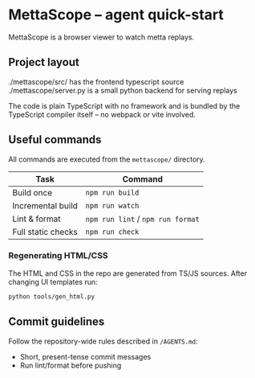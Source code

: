 # MettaScope – agent quick-start

MettaScope is a browser viewer to watch metta replays.

## Project layout

./mettascope/src/ has the frontend typescript source
./mettascope/server.py is a small python backend for serving replays

The code is plain TypeScript with no framework and is bundled by the TypeScript
compiler itself – no webpack or vite involved.

## Useful commands

All commands are executed from the `mettascope/` directory.

| Task | Command |
|------|---------|
| Build once | `npm run build` |
| Incremental build | `npm run watch` |
| Lint & format | `npm run lint` / `npm run format` |
| Full static checks | `npm run check` |

### Regenerating HTML/CSS

The HTML and CSS in the repo are generated from TS/JS sources.  After changing
UI templates run:

```bash
python tools/gen_html.py
```

## Commit guidelines

Follow the repository-wide rules described in `/AGENTS.md`:

* Short, present-tense commit messages
* Run lint/format before pushing

